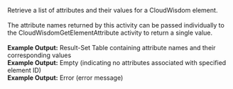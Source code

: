 Retrieve a list of attributes and their values for a CloudWisdom element.
<br><br>
The attribute names returned by this activity can be passed individually to the CloudWisdomGetElementAttribute activity to return a single value.
<br><br>
<b>Example Output:</b> Result-Set Table containing attribute names and their corresponding values
<br>
<b>Example Output:</b> Empty (indicating no attributes associated with specified element ID)
<br>
<b>Example Output:</b> Error (error message)
